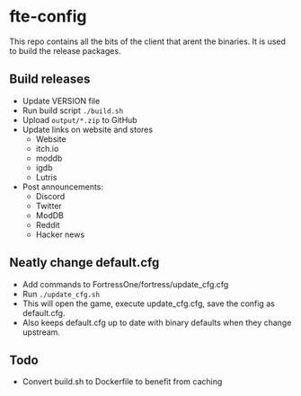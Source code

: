 # fte-config

This repo contains all the bits of the client that arent the binaries. It is used to build the release packages.


## Build releases

- Update VERSION file
- Run build script
		```
		./build.sh
		```
- Upload `output/*.zip` to GitHub
- Update links on website and stores
	- Website
	- itch.io
	- moddb
	- igdb
	- Lutris
- Post announcements:
	- Discord
	- Twitter
	- ModDB
	- Reddit
	- Hacker news


## Neatly change default.cfg

- Add commands to FortressOne/fortress/update_cfg.cfg
- Run
		```
		./update_cfg.sh
		```
- This will open the game, execute update_cfg.cfg, save the config as default.cfg.
- Also keeps default.cfg up to date with binary defaults when they change upstream.


## Todo

- Convert build.sh to Dockerfile to benefit from caching

